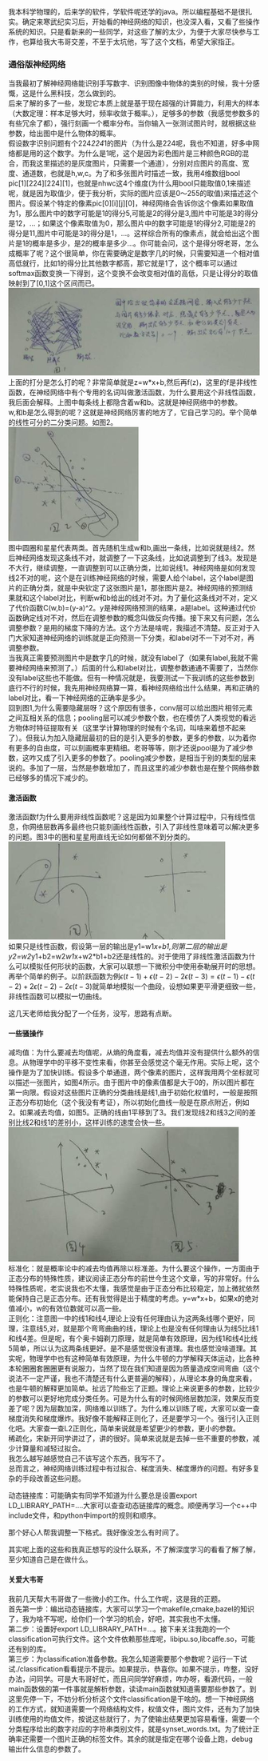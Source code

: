我本科学物理的，后来学的软件，学软件呢还学的java。所以编程基础不是很扎实。确定来寒武纪实习后，开始看的神经网络的知识，也没深入看，又看了些操作系统的知识。只是看新来的一些同学，对这些了解的太少，为便于大家尽快参与工作，也算给我大韦哥交差，不至于太坑他，写了这个文档，希望大家指正。    
### 通俗版神经网络    
当我最初了解神经网络能识别手写数字、识别图像中物体的类别的时候，我十分感慨，这是什么黑科技，怎么做到的。    
后来了解的多了一些，发现它本质上就是基于现在超强的计算能力，利用大的样本（大数定理：样本足够大时，频率收敛于概率。），足够多的参数（我感觉参数多的有些冗余了都），强行刻画一个概率分布。当你输入一张测试图片时，就根据这些参数，给出图中是什么物体的概率。    
假设数字识别问题有个224*224*1的图片（为什么是224呢，我也不知道，好多中网络都是用的这个数字。为什么是1呢，这个是因为彩色图片是三种颜色RGB的混合，而我这里描述的是灰度图片，只需要一个通道），分别对应图片的高度、宽度、通道数，也就是h,w,c。为了和多张图片时描述一致，我用4维数组bool pic[1][224][224][1]，也就是nhwc这4个维度(为什么用bool只能取值0,1来描述呢，就是因为取值少，便于我分析，实际的图片应该是0～255的取值)来描述这个图片。假设某个特定的像素pic[0][i][j][0]，神经网络会告诉你这个像素如果取值为1，那么图片中的数字可能是1的得分5,可能是2的得分是3,图片中可能是3的得分是12，...；如果这个像素取值为0，那么图片中的数字可能是1的得分2,可能是2的得分是11,图片中可能是3的得分是1，...。这样综合所有的像素点，就会给出这个图片是1的概率是多少，是2的概率是多少...。你可能会问，这个是得分呀老哥，怎么成概率了呢？这个很简单，你在需要确定是数字几的时候，只需要知道一个相对值高低就行，比如1的得分比其他数字都高，那它就是1了，这个概率可以通过softmax函数变换一下得到，这个变换不会改变相对值的高低，只是让得分的取值映射到了[0,1]这个区间而已。    
![图1](1.jpg)    
上面的打分是怎么打的呢？非常简单就是z=w*x+b,然后再f(z)，这里的f是非线性函数，在神经网络中有个专用的名词叫做激活函数，为什么要用这个非线性函数，我后面会解释。上图中每条线上都隐含着w和b。这就是神经网络中的参数。    
w,和b是怎么得到的呢？这就是神经网络厉害的地方了，它自己学习的。举个简单的线性可分的二分类问题。如图2。    
![图2](2.jpg)    
图中圆圈和星星代表两类。首先随机生成w和b,画出一条线，比如说就是线2。然后神经网络发现这条线不对，就调整了一下这条线，比如说调整到了线3。发现是不大行，继续调整，一直调整到可以正确分类，比如说线1。神经网络是如何发现线2不对的呢，这个是在训练神经网络的时候，需要人给个label，这个label是图片的正确分类，就是中央钦定了这张图片是1，那张图片是2。神经网络的预测结果就和这个label对比，判断w和b给出的线对不对。为了量化这条线对不对，定义了代价函数C(w,b)=(y-a)^2。y是神经网络预测的结果，a是label。这种通过代价函数确定线对不对，然后在调整参数的概念叫做反向传播。接下来又有问题，怎么调整参数？是用的梯度下降的方法。这个方法是啥呢，我描述不清楚。反正对于入门大家知道神经网络的训练就是正向预测一下分类，和label对不一下对不对，再调整参数。    
当我真正需要预测图片中是数字几的时候，就没有label了（如果有label,我就不需要神经网络来预测了。）后面的什么和label对比，调整参数通通不需要了，当然你没有label这些也不能做。但有一种情况就是，我要测试一下我训练的这些参数到底行不行的时候，我先用神经网络算一算，看神经网络给出什么结果，再和正确的label对比，看一下神经网络的正确率是多少。  
回到图1,为什么需要隐藏层呀？这个原因有很多，conv层可以给出图片相邻元素之间互相关系的信息；pooling层可以减少参数个数，也在模仿了人类视觉的看远方物体时特征提取有关（这里学计算物理的时候有个名词，叫啥来着想不起来了）。但我认为加入隐藏层最初的目的是引入更多的参数，更多的参数，以为着你有更多的自由度，可以刻画概率更精细。老哥等等，刚才还说pool是为了减少参数，这咋又成了引入更多的参数了。pooling减少参数，是相当于别的类型的层来说的。多加了一层，当然是参数增加了，而且这里的减少参数也是在整个网络参数已经够多的情况下减少的。    
#### 激活函数  
激活函数f为什么要用非线性函数呢？这是因为如果整个计算过程中，只有线性信息，你网络层数再多最终也只能刻画线性函数，引入了非线性意味着可以解决更多的问题。图3中的圈和星星用直线无论如何都做不到分类的。    
![图3](3.jpg)  
如果只是线性函数，假设第一层的输出是y1=w1*x+b1,则第二层的输出是y2=w2*y1+b2=w2*w1*x+w2*b1+b2还是线性的。对于使用了非线性激活函数为什么可以模拟任何形状的函数，大家可以联想一下微积分中使用泰勒展开时的思想。再举个简单的例子。以阶跃函数为例$\epsilon(t-1)+\epsilon(t-2)-2\epsilon(t-3)=\epsilon(t-1)-\epsilon(t-2)+2\epsilon(t-2)-2\epsilon(t-3)$就简单地模拟一个曲段，设想如果更平滑更细致一些，非线性函数可以模拟一切曲线。   
  
这几天老师给我分配了一个任务，没写，思路有点断。   
#### 一些骚操作   
减均值：为什么要减去均值呢，从熵的角度看，减去均值并没有提供什么额外的信息。从物理学中的平移不变性来看，你甚至会感觉这个毫无作用。实际上呢，这个操作是为了加快训练。假设多个单通道，两个像素的图片，这样我用两个坐标就可以描述一张图片，如图4所示。由于图片中的像素值都是大于0的，所以图片都在第一向限。假设对这些图片正确的分类曲线是线1,由于初始化权值时，一般是按照正态分布初始化（这个我没有考证），所以初始化曲线一般是在原点附近，例如2。如果减去均值，如图5。正确的线由1平移到了3。我们发现线2和线3之间的差别比线2和线1的差别小，这样训练的速度会快一些。  
![图4](4.jpg)  
标准化：就是概率论中的减去均值再除以标准差。为什么要这个操作，一方面由于正态分布的特殊性质，建议阅读正态分布的前世今生这个文章，写的非常好。什么特殊性质呢，老实说我也不太懂，我感觉是由于正态分布比较稳定，加上微扰依然能保持自己是正态分布。还有我觉得是出于精度的考虑。y=w*x+b，如果x的绝对值减小，w的有效位数就可以高一些。  
正则化：注意图一中的线1和线4,理论上没有任何理由认为这两条线哪个更好，同理，注意线5,对，就是那个弯弯曲曲的线，理论上也是没有任何理由认为线5比线1和线4差。但是呢，有个奥卡姆剃刀原理，就是简单有效原理，因为线1和线4比线5简单，所以认为这两条线更好。是不是感觉很没有道理。我也感觉没啥道理。其实呢，物理学中也有这种简单有效原理，为什么牛顿的力学解释天体运动，比各种本轮圈圈套圈圈更有说服力，当然了现在我们知道是因为质量造成空间弯曲（这个说法不一定严谨，我也不清楚还有什么更普遍的解释），从理论本身的角度来看，也是牛顿的解释更加简单。扯远了险些忘了正题。理论上来说更多的参数，比较少的参数可以更好地完成分类任务。可是为什么有的时候网络层数加深，效果反而变差了呢？因为层数加深，网络难以训练了。为什么难以训练了呢，大家可以查一查梯度消失和梯度爆炸。我好像不能解释正则化了，还是要学习一个。强行引入正则化吧。大家查一查L2正则化，简单来说就是希望更少的参数，更小的参数。  
稀疏化，宋新开同学讲过了，讲的很好。简单来说就是去掉一些不重要的参数，减少计算量和减轻过拟合。  
我怎么越写越感觉自己不该写这个东西，我写不了。  
总而言之，神经网络训练过程中有过拟合、梯度消失、梯度爆炸的问题。有好多复杂的手段改善这些问题。  
  
动态链接库：可能确实有同学不知道为什么要总是设置export LD_LIBRARY_PATH=....大家可以查查动态链接库的概念。顺便再学习一个c++中include文件，和python中import的规则和顺序。    
  
那个好心人帮我调整一下格式。我好像没怎么有时间了。    
  
其实呢上面的这些和我真正想写的没什么联系，不了解深度学习的看看了解了解，至少知道自己是在做什么。    
  
#### 关爱大韦哥  
我前几天帮大韦哥做了一些微小的工作。什么工作呢，这是我的正题。    
首先第一步：编出动态链接库，大家可以学习一个makefile,cmake,bazel的知识了，我为啥不写呢，给你们一个学习的机会，好吧，其实我也不太懂。  
第二步：设置好export LD_LIBRARY_PATH=...。接下来关注我跑的一个classification可执行文件。这个文件依赖那些库呢，libipu.so,libcaffe.so，可能还有别的库。  
第三步：为classification准备参数。我怎么知道需要那个参数呢？运行一下试试./classification看看提示不提示。如果提示，恭喜你。如果不提示，咋整，没好办法，问同学。可是大韦哥好忙，而且问同学好麻烦，咋办呀，看源代码，一般main函数做的第一件事就是解析参数，读读main函数就知道需要那些参数了。到这里先停一下，不妨分析分析这个文件classification是干啥的。想一下神经网络的工作方式，就知道需要一个网络结构文件，权值文件，图片文件，还有为了加快训练使用的均值文件，按说这些就行了，为了使输出结果更加容易看懂，需要一个分类程序给出的数字对应的字符串类别文件，就是synset_words.txt。为了统计正确率还需要一个图片正确的标签文件。其余的就是指定在哪个设备上跑，debug输出什么信息的参数了。  
  
  
  
  
  
  
  
  
  

